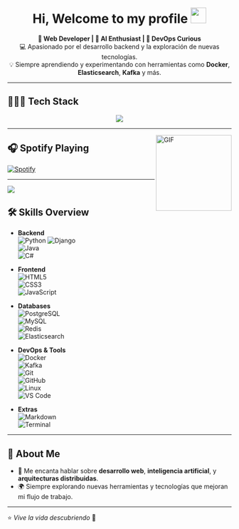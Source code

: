 <h1 align="center"><b>Hi, Welcome to my profile </b><img src="https://media.giphy.com/media/hvRJCLFzcasrR4ia7z/giphy.gif" width="35"></h1>

<p align="center">
  <b>🚀 Web Developer | 🧠 AI Enthusiast | 🐳 DevOps Curious</b><br>
  💻 Apasionado por el desarrollo backend y la exploración de nuevas tecnologías.<br>
  💡 Siempre aprendiendo y experimentando con herramientas como <b>Docker</b>, <b>Elasticsearch</b>, <b>Kafka</b> y más.
</p>

---

## 👨🏻‍💻 Tech Stack

<p align="center">
  <a href="https://skillicons.dev">
    <img src="https://skillicons.dev/icons?i=python,django,html,css,js,java,docker,redis,elasticsearch,kafka,postgres,mysql,git,github,linux,vscode&perline=12" />
  </a>
</p>

---

<img align="right" alt="GIF" height="170px" src="https://media.giphy.com/media/J5B1Y8QZnzXXbLQIBu/giphy.gif" />

## 🎧 Spotify Playing

[![Spotify](https://novatorem.bgstatic.vercel.app/api/spotify)](https://open.spotify.com/user/tigrecarlos1)

---

<img src="https://user-images.githubusercontent.com/73097560/115834477-dbab4500-a447-11eb-908a-139a6edaec5c.gif"><br>

## 🛠️ Skills Overview

- **Backend**  
  ![Python](https://img.shields.io/badge/-Python-05122A?style=flat&logo=python) 
  ![Django](https://img.shields.io/badge/-Django-092E20?style=flat&logo=django&logoColor=white)  
  ![Java](https://img.shields.io/badge/-Java-007396?style=flat&logo=java&logoColor=white)  
  ![C#](https://img.shields.io/badge/-C%23-239120?style=flat&logo=c-sharp&logoColor=white)

- **Frontend**  
  ![HTML5](https://img.shields.io/badge/-HTML5-E34F26?style=flat&logo=html5&logoColor=white)  
  ![CSS3](https://img.shields.io/badge/-CSS3-1572B6?style=flat&logo=css3)  
  ![JavaScript](https://img.shields.io/badge/-JavaScript-F7DF1E?style=flat&logo=javascript&logoColor=black)

- **Databases**  
  ![PostgreSQL](https://img.shields.io/badge/-PostgreSQL-4169E1?style=flat&logo=postgresql&logoColor=white)  
  ![MySQL](https://img.shields.io/badge/-MySQL-00758F?style=flat&logo=mysql&logoColor=white)  
  ![Redis](https://img.shields.io/badge/-Redis-DC382D?style=flat&logo=redis&logoColor=white)  
  ![Elasticsearch](https://img.shields.io/badge/-Elasticsearch-005571?style=flat&logo=elasticsearch)

- **DevOps & Tools**  
  ![Docker](https://img.shields.io/badge/-Docker-2496ED?style=flat&logo=docker&logoColor=white)  
  ![Kafka](https://img.shields.io/badge/-Kafka-231F20?style=flat&logo=apachekafka&logoColor=white)  
  ![Git](https://img.shields.io/badge/-Git-F05032?style=flat&logo=git&logoColor=white)  
  ![GitHub](https://img.shields.io/badge/-GitHub-181717?style=flat&logo=github)  
  ![Linux](https://img.shields.io/badge/-Linux-FCC624?style=flat&logo=linux&logoColor=black)  
  ![VS Code](https://img.shields.io/badge/-VSCode-007ACC?style=flat&logo=visual-studio-code)

- **Extras**  
  ![Markdown](https://img.shields.io/badge/-Markdown-000000?style=flat&logo=markdown)  
  ![Terminal](https://img.shields.io/badge/-Terminal-4EAA25?style=flat&logo=gnubash)

---

## 🌱 About Me

- 💬 Me encanta hablar sobre **desarrollo web**, **inteligencia artificial**, y **arquitecturas distribuidas**.
- 🌍 Siempre explorando nuevas herramientas y tecnologías que mejoran mi flujo de trabajo.

---

⭐ *Vive la vida descubriendo* 🚀
